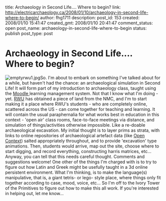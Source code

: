 title: Archaeology in Second Life.... Where to begin?
link: http://electricarchaeology.ca/2008/01/10/archaeology-in-second-life-where-to-begin/
author: fhg1711
description: 
post_id: 153
created: 2008/01/10 15:41:47
created_gmt: 2008/01/10 20:41:47
comment_status: open
post_name: archaeology-in-second-life-where-to-begin
status: publish
post_type: post

# Archaeology in Second Life.... Where to begin?

![emptyrwu1.jpg](http://electricarchaeologist.files.wordpress.com/2008/01/emptyrwu1.jpg)So. I'm about to embark on something I've talked about for a while, but haven't had the chance: an archaeological simulation in Second Life! It will form part of my introduction to archaeology class, taught using the [Moodle ](http://www.moodle.org)learning management system. Not that I know what I'm doing - yet. [RWU](http://www.robertwelchuniversity.org) has obtained a piece of land from the NMC, and I'm to start making it a place where RWU's students - who are completely online, scattered across the US - can come together for teaching and learning. It will contain the usual paraphernalia for what works best in education in this context - 'open air' class rooms, face-to-face meetings via distance, and simulation of things/activities otherwise impossible. Like a re-doable archaeological excavation. My initial thought is to layer prims as strata, with links to online repositories of archaeological artefact data (like [Open Context](http://www.opencontext.org)) salted appropriately throughout, and to provide 'excavation' type animations. Then, students would arrive, map out the site, choose where to start digging, and record everything, constructing harris matrices, etc... Anyway, you can tell that this needs careful thought. Comments and suggestions welcome! One other of the things I'm charged with is to try to figure out how Latin and Greek might be usefully taught in a 3d online persistent environment. What I'm thinking, is to make the language(s) manipulative, that is, a giant tetris- or lego- style place, where things only fit together according to case, mood, voice, etc... So I'm off to the Ivory Tower of the Primitives to figure out how to make this all work. If you're interested in helping out, let me know...